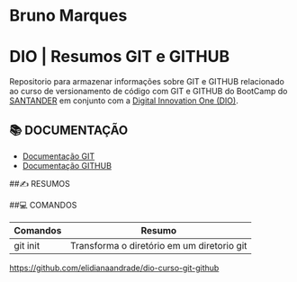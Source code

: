 # Bruno Marques

# DIO | Resumos GIT e GITHUB
Repositorio para armazenar informações sobre GIT e GITHUB relacionado ao curso de versionamento de código com GIT e GITHUB do BootCamp do [SANTANDER](https://www.santander.com.br) em conjunto com a [Digital Innovation One (DIO)](https://web.dio.me/home).

## 📚 DOCUMENTAÇÃO
- [Documentação GIT](https://git-scm.com/doc)
- [Documentação GITHUB](https://docs.github.com/pt)

##✍ RESUMOS


##💻 COMANDOS

| Comandos | Resumo |
|----------|--------|
|git init | Transforma o diretório em um diretorio git|



 https://github.com/elidianaandrade/dio-curso-git-github
